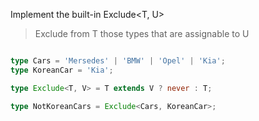 Implement the built-in Exclude<T, U>
> Exclude from T those types that are assignable to U

```typescript

type Cars = 'Mersedes' | 'BMW' | 'Opel' | 'Kia';
type KoreanCar = 'Kia';

type Exclude<T, V> = T extends V ? never : T;

type NotKoreanCars = Exclude<Cars, KoreanCar>;

```